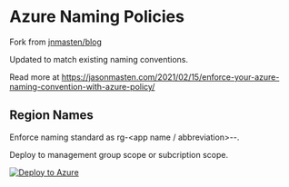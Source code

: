 # Azure Naming Policies

Fork from [jnmasten/blog](https://github.com/jnmasten/blog/tree/main/azure/policy/namingConvention)

Updated to match existing naming conventions.

Read more at https://jasonmasten.com/2021/02/15/enforce-your-azure-naming-convention-with-azure-policy/

## Region Names

Enforce naming standard as rg-<app name / abbreviation>-<region>-<environment>.

Deploy to management group scope or subcription scope.

[![Deploy to Azure](https://aka.ms/deploytoazurebutton)](https://portal.azure.com/#blade/Microsoft_Azure_Policy/CreatePolicyDefinitionBlade/uri/https%3A%2F%2Fraw.githubusercontent.com%2Flekman%2Fazpolicy%2Fmain%2Fazure%2Fpolicy%2FnamingConvention%2Fpolicy.naming.resourceGroups.json)
